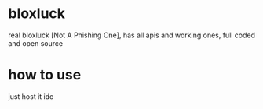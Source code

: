 # bloxluck
real bloxluck [Not A Phishing One], has all apis and working ones, full coded and open source
# how to use
just host it idc 
